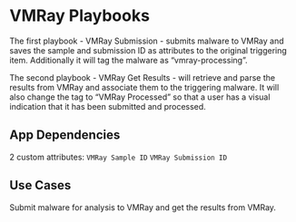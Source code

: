 # VMRay Playbooks

The first playbook - VMRay Submission - submits malware to VMRay and saves the sample and submission ID
as attributes to the original triggering item. Additionally it will tag the malware as “vmray-processing”.

The second playbook - VMRay Get Results - will retrieve and parse the results from VMRay and associate them to the triggering malware. It will also change the tag to “VMRay Processed” so that a user has a visual indication that it has been submitted and processed.

## App Dependencies
2 custom attributes:
`VMRay Sample ID`
`VMRay Submission ID`

## Use Cases
Submit malware for analysis to VMRay and get the results from VMRay.
